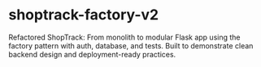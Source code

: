 # shoptrack-factory-v2
Refactored ShopTrack: From monolith to modular Flask app using the factory pattern with auth, database, and tests. Built to demonstrate clean backend design and deployment-ready practices.

